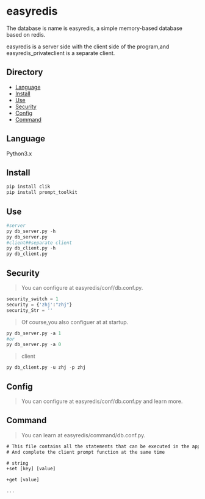 # easyredis

The database is name is easyredis, a simple memory-based database based on redis.

easyredis is a server side with the client side of the program,and easyredis_privateclient is a separate client.
## Directory

- [Language](#install)
- [Install](#install)
- [Use](#install)
- [Security](#install)
- [Config](#install)
- [Command](#install)

## Language
Python3.x

## Install
```python
pip install clik
pip install prompt_toolkit
```
## Use
```python
#server
py db_server.py -h
py db_server.py
#client##separate client
py db_client.py -h
py db_client.py
```
## Security
>You can configure at easyredis/conf/db.conf.py.

```python
security_switch = 1
security = {'zhj':"zhj"}
security_Str = ''
```
>Of course,you also configuer at at startup.

```python
py db_server.py -a 1
#or
py db_server.py -a 0
```

>client

```python
py db_client.py -u zhj -p zhj
```
## Config
>You can configure at easyredis/conf/db.conf.py and learn more.

## Command
>You can learn at easyredis/command/db.conf.py.

```txt
# This file contains all the statements that can be executed in the application
# And complete the client prompt function at the same time

# string
+set [key] [value]

+get [value]

...

```
